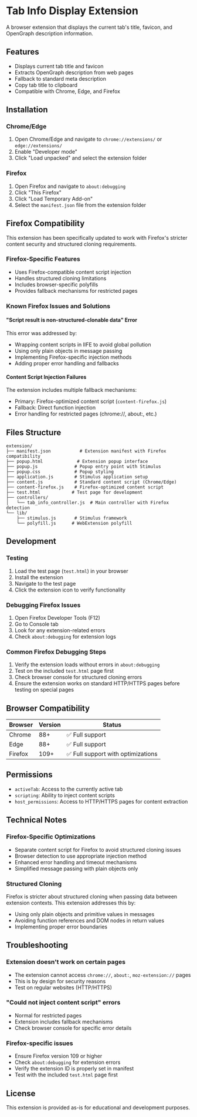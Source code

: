 # Tab Info Display Extension

A browser extension that displays the current tab's title, favicon, and OpenGraph description information.

## Features

- Displays current tab title and favicon
- Extracts OpenGraph description from web pages
- Fallback to standard meta description
- Copy tab title to clipboard
- Compatible with Chrome, Edge, and Firefox

## Installation

### Chrome/Edge
1. Open Chrome/Edge and navigate to `chrome://extensions/` or `edge://extensions/`
2. Enable "Developer mode"
3. Click "Load unpacked" and select the extension folder

### Firefox
1. Open Firefox and navigate to `about:debugging`
2. Click "This Firefox"
3. Click "Load Temporary Add-on"
4. Select the `manifest.json` file from the extension folder

## Firefox Compatibility

This extension has been specifically updated to work with Firefox's stricter content security and structured cloning requirements.

### Firefox-Specific Features
- Uses Firefox-compatible content script injection
- Handles structured cloning limitations
- Includes browser-specific polyfills
- Provides fallback mechanisms for restricted pages

### Known Firefox Issues and Solutions

#### "Script result is non-structured-clonable data" Error
This error was addressed by:
- Wrapping content scripts in IIFE to avoid global pollution
- Using only plain objects in message passing
- Implementing Firefox-specific injection methods
- Adding proper error handling and fallbacks

#### Content Script Injection Failures
The extension includes multiple fallback mechanisms:
- Primary: Firefox-optimized content script (`content-firefox.js`)
- Fallback: Direct function injection
- Error handling for restricted pages (chrome://, about:, etc.)

## Files Structure

```
extension/
├── manifest.json           # Extension manifest with Firefox compatibility
├── popup.html             # Extension popup interface
├── popup.js              # Popup entry point with Stimulus
├── popup.css             # Popup styling
├── application.js        # Stimulus application setup
├── content.js            # Standard content script (Chrome/Edge)
├── content-firefox.js    # Firefox-optimized content script
├── test.html            # Test page for development
├── controllers/
│   └── tab_info_controller.js  # Main controller with Firefox detection
└── lib/
    ├── stimulus.js       # Stimulus framework
    └── polyfill.js      # WebExtension polyfill
```

## Development

### Testing
1. Load the test page (`test.html`) in your browser
2. Install the extension
3. Navigate to the test page
4. Click the extension icon to verify functionality

### Debugging Firefox Issues
1. Open Firefox Developer Tools (F12)
2. Go to Console tab
3. Look for any extension-related errors
4. Check `about:debugging` for extension logs

### Common Firefox Debugging Steps
1. Verify the extension loads without errors in `about:debugging`
2. Test on the included `test.html` page first
3. Check browser console for structured cloning errors
4. Ensure the extension works on standard HTTP/HTTPS pages before testing on special pages

## Browser Compatibility

| Browser | Version | Status |
|---------|---------|--------|
| Chrome  | 88+     | ✅ Full support |
| Edge    | 88+     | ✅ Full support |
| Firefox | 109+    | ✅ Full support with optimizations |

## Permissions

- `activeTab`: Access to the currently active tab
- `scripting`: Ability to inject content scripts
- `host_permissions`: Access to HTTP/HTTPS pages for content extraction

## Technical Notes

### Firefox-Specific Optimizations
- Separate content script for Firefox to avoid structured cloning issues
- Browser detection to use appropriate injection method
- Enhanced error handling and timeout mechanisms
- Simplified message passing with plain objects only

### Structured Cloning
Firefox is stricter about structured cloning when passing data between extension contexts. This extension addresses this by:
- Using only plain objects and primitive values in messages
- Avoiding function references and DOM nodes in return values
- Implementing proper error boundaries

## Troubleshooting

### Extension doesn't work on certain pages
- The extension cannot access `chrome://`, `about:`, `moz-extension://` pages
- This is by design for security reasons
- Test on regular websites (HTTP/HTTPS)

### "Could not inject content script" errors
- Normal for restricted pages
- Extension includes fallback mechanisms
- Check browser console for specific error details

### Firefox-specific issues
- Ensure Firefox version 109 or higher
- Check `about:debugging` for extension errors
- Verify the extension ID is properly set in manifest
- Test with the included `test.html` page first

## License

This extension is provided as-is for educational and development purposes.